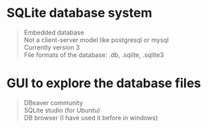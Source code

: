 # SQLite database system  
> Embedded database  
> Not a client-server model like postgresql or mysql  
> Currently version 3  
> File formats of the database: .db, .sqlite, .sqlite3  

# GUI to explore the database files  
> DBeaver community  
> SQLite studio (for Ubuntu)  
> DB browser (I have used it before in windows)  

